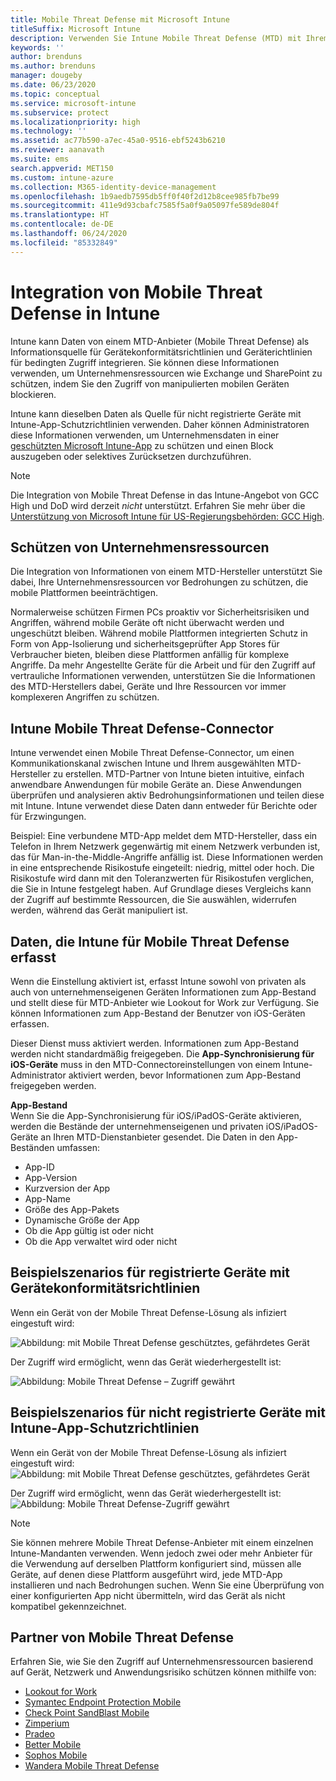 ```yaml
---
title: Mobile Threat Defense mit Microsoft Intune
titleSuffix: Microsoft Intune
description: Verwenden Sie Intune Mobile Threat Defense (MTD) mit Ihrem Mobile Threat Defense-Partner, um den Zugriff auf Unternehmensressourcen basierend auf dem Geräterisiko zu schützen.
keywords: ''
author: brenduns
ms.author: brenduns
manager: dougeby
ms.date: 06/23/2020
ms.topic: conceptual
ms.service: microsoft-intune
ms.subservice: protect
ms.localizationpriority: high
ms.technology: ''
ms.assetid: ac77b590-a7ec-45a0-9516-ebf5243b6210
ms.reviewer: aanavath
ms.suite: ems
search.appverid: MET150
ms.custom: intune-azure
ms.collection: M365-identity-device-management
ms.openlocfilehash: 1b9aedb7595db5ff0f40f2d12b8cee985fb7be99
ms.sourcegitcommit: 411e9d93cbafc7585f5a0f9a05097fe589de804f
ms.translationtype: HT
ms.contentlocale: de-DE
ms.lasthandoff: 06/24/2020
ms.locfileid: "85332849"
---
```

# <a name="mobile-threat-defense-integration-with-intune"></a>Integration von Mobile Threat Defense in Intune

Intune kann Daten von einem MTD-Anbieter (Mobile Threat Defense) als Informationsquelle für Gerätekonformitätsrichtlinien und Geräterichtlinien für bedingten Zugriff integrieren. Sie können diese Informationen verwenden, um Unternehmensressourcen wie Exchange und SharePoint zu schützen, indem Sie den Zugriff von manipulierten mobilen Geräten blockieren.

Intune kann dieselben Daten als Quelle für nicht registrierte Geräte mit Intune-App-Schutzrichtlinien verwenden. Daher können Administratoren diese Informationen verwenden, um Unternehmensdaten in einer [geschützten Microsoft Intune-App](../apps/apps-supported-intune-apps.md) zu schützen und einen Block auszugeben oder selektives Zurücksetzen durchzuführen.

> [!NOTE]
> Die Integration von Mobile Threat Defense in das Intune-Angebot von GCC High und DoD wird derzeit *nicht* unterstützt. Erfahren Sie mehr über die [ Unterstützung von Microsoft Intune für US-Regierungsbehörden: GCC High](https://docs.microsoft.com/enterprise-mobility-security/solutions/ems-intune-govt-service-description).

## <a name="protect-corporate-resources"></a>Schützen von Unternehmensressourcen

Die Integration von Informationen von einem MTD-Hersteller unterstützt Sie dabei, Ihre Unternehmensressourcen vor Bedrohungen zu schützen, die mobile Plattformen beeinträchtigen.  

Normalerweise schützen Firmen PCs proaktiv vor Sicherheitsrisiken und Angriffen, während mobile Geräte oft nicht überwacht werden und ungeschützt bleiben. Während mobile Plattformen integrierten Schutz in Form von App-Isolierung und sicherheitsgeprüfter App Stores für Verbraucher bieten, bleiben diese Plattformen anfällig für komplexe Angriffe. Da mehr Angestellte Geräte für die Arbeit und für den Zugriff auf vertrauliche Informationen verwenden, unterstützen Sie die Informationen des MTD-Herstellers dabei, Geräte und Ihre Ressourcen vor immer komplexeren Angriffen zu schützen.

## <a name="intune-mobile-threat-defense-connectors"></a>Intune Mobile Threat Defense-Connector

Intune verwendet einen Mobile Threat Defense-Connector, um einen Kommunikationskanal zwischen Intune und Ihrem ausgewählten MTD-Hersteller zu erstellen. MTD-Partner von Intune bieten intuitive, einfach anwendbare Anwendungen für mobile Geräte an. Diese Anwendungen überprüfen und analysieren aktiv Bedrohungsinformationen und teilen diese mit Intune. Intune verwendet diese Daten dann entweder für Berichte oder für Erzwingungen.

Beispiel: Eine verbundene MTD-App meldet dem MTD-Hersteller, dass ein Telefon in Ihrem Netzwerk gegenwärtig mit einem Netzwerk verbunden ist, das für Man-in-the-Middle-Angriffe anfällig ist. Diese Informationen werden in eine entsprechende Risikostufe eingeteilt: niedrig, mittel oder hoch. Die Risikostufe wird dann mit den Toleranzwerten für Risikostufen verglichen, die Sie in Intune festgelegt haben. Auf Grundlage dieses Vergleichs kann der Zugriff auf bestimmte Ressourcen, die Sie auswählen, widerrufen werden, während das Gerät manipuliert ist.

## <a name="data-that-intune-collects-for-mobile-threat-defense"></a>Daten, die Intune für Mobile Threat Defense erfasst

Wenn die Einstellung aktiviert ist, erfasst Intune sowohl von privaten als auch von unternehmenseigenen Geräten Informationen zum App-Bestand und stellt diese für MTD-Anbieter wie Lookout for Work zur Verfügung. Sie können Informationen zum App-Bestand der Benutzer von iOS-Geräten erfassen.

Dieser Dienst muss aktiviert werden. Informationen zum App-Bestand werden nicht standardmäßig freigegeben. Die **App-Synchronisierung für iOS-Geräte** muss in den MTD-Connectoreinstellungen von einem Intune-Administrator aktiviert werden, bevor Informationen zum App-Bestand freigegeben werden.

**App-Bestand**  
Wenn Sie die App-Synchronisierung für iOS/iPadOS-Geräte aktivieren, werden die Bestände der unternehmenseigenen und privaten iOS/iPadOS-Geräte an Ihren MTD-Dienstanbieter gesendet. Die Daten in den App-Beständen umfassen:

- App-ID
- App-Version
- Kurzversion der App
- App-Name
- Größe des App-Pakets
- Dynamische Größe der App
- Ob die App gültig ist oder nicht
- Ob die App verwaltet wird oder nicht

## <a name="sample-scenarios-for-enrolled-devices-using-device-compliance-policies"></a>Beispielszenarios für registrierte Geräte mit Gerätekonformitätsrichtlinien

Wenn ein Gerät von der Mobile Threat Defense-Lösung als infiziert eingestuft wird:

![Abbildung: mit Mobile Threat Defense geschütztes, gefährdetes Gerät](./media/mobile-threat-defense/MTD-image-1.png)

Der Zugriff wird ermöglicht, wenn das Gerät wiederhergestellt ist:

![Abbildung: Mobile Threat Defense – Zugriff gewährt](./media/mobile-threat-defense/MTD-image-2.png)

## <a name="sample-scenarios-for-unenrolled-devices-using-intune-app-protection-policies"></a>Beispielszenarios für nicht registrierte Geräte mit Intune-App-Schutzrichtlinien

Wenn ein Gerät von der Mobile Threat Defense-Lösung als infiziert eingestuft wird:<br>
![Abbildung: mit Mobile Threat Defense geschütztes, gefährdetes Gerät](./media/mobile-threat-defense/MTD-image-3.png)

Der Zugriff wird ermöglicht, wenn das Gerät wiederhergestellt ist:<br>
![Abbildung: Mobile Threat Defense-Zugriff gewährt](./media/mobile-threat-defense/MTD-image-4.png)

> [!NOTE]
> Sie können mehrere Mobile Threat Defense-Anbieter mit einem einzelnen Intune-Mandanten verwenden. Wenn jedoch zwei oder mehr Anbieter für die Verwendung auf derselben Plattform konfiguriert sind, müssen alle Geräte, auf denen diese Plattform ausgeführt wird, jede MTD-App installieren und nach Bedrohungen suchen. Wenn Sie eine Überprüfung von einer konfigurierten App nicht übermitteln, wird das Gerät als nicht kompatibel gekennzeichnet. 

## <a name="mobile-threat-defense-partners"></a>Partner von Mobile Threat Defense

Erfahren Sie, wie Sie den Zugriff auf Unternehmensressourcen basierend auf Gerät, Netzwerk und Anwendungsrisiko schützen können mithilfe von:

- [Lookout for Work](lookout-mobile-threat-defense-connector.md)
- [Symantec Endpoint Protection Mobile](skycure-mobile-threat-defense-connector.md)
- [Check Point SandBlast Mobile](checkpoint-sandblast-mobile-mobile-threat-defense-connector.md)
- [Zimperium](zimperium-mobile-threat-defense-connector.md)
- [Pradeo](pradeo-mobile-threat-defense-connector.md)
- [Better Mobile](better-mobile-threat-defense-connector.md)
- [Sophos Mobile](sophos-mtd-connector.md)
- [Wandera Mobile Threat Defense](wandera-mtd-connector.md)
